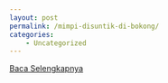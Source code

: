 ```yaml
---
layout: post
permalink: /mimpi-disuntik-di-bokong/
categories:
    - Uncategorized
---
```


[Baca Selengkapnya](/01)